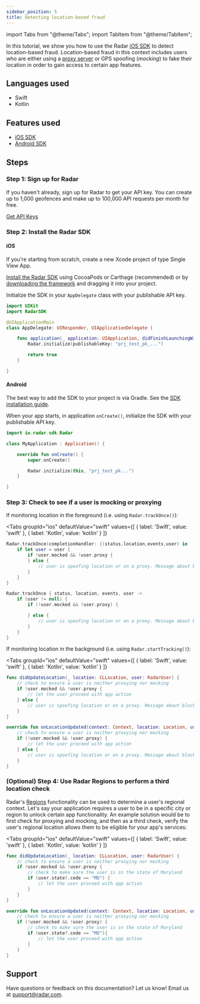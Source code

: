 ```yaml
---
sidebar_position: 5
title: Detecting location-based fraud
---
```


import Tabs from "@theme/Tabs";
import TabItem from "@theme/TabItem";

In this tutorial, we show you how to use the Radar [iOS SDK](/sdk) to detect location-based fraud. Location-based fraud in this context includes users who are either using a [proxy server](https://en.wikipedia.org/wiki/Proxy_server) or GPS spoofing (*mocking*) to fake their location in order to gain access to certain app features.

## Languages used

- Swift
- Kotlin

## Features used

- [iOS SDK](/sdk/ios)
- [Android SDK](/sdk/android)

## Steps

### Step 1: Sign up for Radar

If you haven't already, sign up for Radar to get your API key. You can create up to 1,000 geofences and make up to 100,000 API requests per month for free.

<a className="btn btn-large btn-primary" href="https://radar.com/signup">Get API Keys</a>

### Step 2: Install the Radar SDK

#### iOS
If you're starting from scratch, create a new Xcode project of type Single View App.

[Install the Radar SDK](/sdk) using CocoaPods or Carthage (recommended) or by [downloading the framework](https://github.com/radarlabs/radar-sdk-ios/releases) and dragging it into your project.

Initialize the SDK in your `AppDelegate` class with your publishable API key.

```swift
import UIKit
import RadarSDK

@UIApplicationMain
class AppDelegate: UIResponder, UIApplicationDelegate {

    func application(_ application: UIApplication, didFinishLaunchingWithOptions launchOptions: [UIApplication.LaunchOptionsKey: Any]?) -> Bool {
        Radar.initialize(publishableKey: "prj_test_pk_...")

        return true
    }

}
```

#### Android
The best way to add the SDK to your project is via Gradle. See the [SDK installation guide](/sdk/android#install-sdk).

When your app starts, in application `onCreate()`, initialize the SDK with your publishable API key.

  ```kotlin
  import io.radar.sdk.Radar

  class MyApplication : Application() {

      override fun onCreate() {
          super.onCreate()

          Radar.initialize(this, "prj_test_pk...")
      }

  }
  ```

### Step 3: Check to see if a user is mocking or proxying

If monitoring location in the foreground (i.e. using `Radar.trackOnce()`):

<Tabs
  groupId="ios"
  defaultValue="swift"
  values={[
    { label: 'Swift', value: 'swift' },
    { label: 'Kotlin', value: 'kotlin' }
  ]}
>
  <TabItem value="swift">

```swift
Radar.trackOnce(completionHandler: {(status,location,events,user) in
    if let user = user {
        if !user.mocked && !user.proxy {
        } else {
            // user is spoofing location or on a proxy. Message about block.
        }
    }   
}
```

  </TabItem>
  <TabItem value="kotlin">

```kotlin
Radar.trackOnce { status, location, events, user ->
    if (user != null) {
        if (!user.mocked && !user.proxy) {

        } else {
            // user is spoofing location or on a proxy. Message about block.
        }
    }
}
```
  </TabItem>
</Tabs>

If monitoring location in the background (i.e. using `Radar.startTracking()`): 

<Tabs
  groupId="ios"
  defaultValue="swift"
  values={[
    { label: 'Swift', value: 'swift' },
    { label: 'Kotlin', value: 'kotlin' }
  ]}
>
  <TabItem value="swift">

```swift
func didUpdateLocation(_ location: CLLocation, user: RadarUser) {
    // check to ensure a user is neither proxying nor mocking
    if !user.mocked && !user.proxy {
        // let the user proceed with app action
    } else {
        // user is spoofing location or on a proxy. Message about block.
    }
}
```
</TabItem>
  <TabItem value="kotlin">

```kotlin
override fun onLocationUpdated(context: Context, location: Location, user: RadarUser) {
    // check to ensure a user is neither proxying nor mocking
    if (!user.mocked && !user.proxy) {
        // let the user proceed with app action
    } else {
        // user is spoofing location or on a proxy. Message about block.
    }
}
```

</TabItem>
</Tabs>

### (Optional) Step 4: Use Radar Regions to perform a third location check

 Radar's [Regions](/regions) functionality can be used to determine a user's regional context. Let's say your application requires a user to be in a specific city or region to unlock certain app functionality. An example solution would be to first check for proxying and mocking, and then as a third check, verify the user's regional location allows them to be eligible for your app's services:

<Tabs
  groupId="ios"
  defaultValue="swift"
  values={[
    { label: 'Swift', value: 'swift' },
    { label: 'Kotlin', value: 'kotlin' }
  ]}
>
  <TabItem value="swift">

```swift
func didUpdateLocation(_ location: CLLocation, user: RadarUser) {
    // check to ensure a user is neither proxying nor mocking
    if !user.mocked && !user.proxy {
        // check to make sure the user is in the state of Maryland
        if (user.state?.code == "MD") {
            // let the user proceed with app action
        }
    }
}
```

</TabItem>
  <TabItem value="kotlin">

```kotlin
override fun onLocationUpdated(context: Context, location: Location, user: RadarUser) {
    // check to ensure a user is neither proxying nor mocking
    if (!user.mocked && !user.proxy) {
        // check to make sure the user is in the state of Maryland
        if (user.state?.code == "MD"){
            // let the user proceed with app action
        }
    }
}
```

</TabItem>
</Tabs>

## Support

Have questions or feedback on this documentation? Let us know! Email us at [support@radar.com](mailto:support@radar.com).
